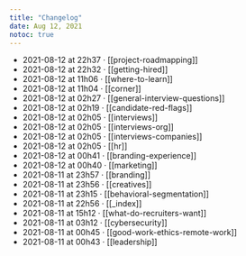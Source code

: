 ```yaml
---
title: "Changelog"
date: Aug 12, 2021
notoc: true
---
```



- 2021-08-12 at 22h37 · [[project-roadmapping]]
- 2021-08-12 at 22h32 · [[getting-hired]]
- 2021-08-12 at 11h06 · [[where-to-learn]]
- 2021-08-12 at 11h04 · [[corner]]
- 2021-08-12 at 02h27 · [[general-interview-questions]]
- 2021-08-12 at 02h19 · [[candidate-red-flags]]
- 2021-08-12 at 02h05 · [[interviews]]
- 2021-08-12 at 02h05 · [[interviews-org]]
- 2021-08-12 at 02h05 · [[interviews-companies]]
- 2021-08-12 at 02h05 · [[hr]]
- 2021-08-12 at 00h41 · [[branding-experience]]
- 2021-08-12 at 00h40 · [[marketing]]
- 2021-08-11 at 23h57 · [[branding]]
- 2021-08-11 at 23h56 · [[creatives]]
- 2021-08-11 at 23h15 · [[behavioral-segmentation]]
- 2021-08-11 at 22h56 · [[_index]]
- 2021-08-11 at 15h12 · [[what-do-recruiters-want]]
- 2021-08-11 at 03h12 · [[cybersecurity]]
- 2021-08-11 at 00h45 · [[good-work-ethics-remote-work]]
- 2021-08-11 at 00h43 · [[leadership]]
